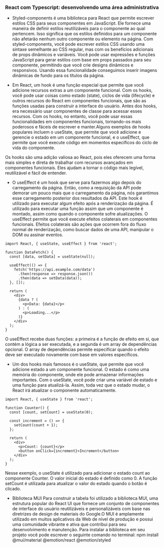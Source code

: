 <h3>React com Typescript: desenvolvendo uma área administrativa</h3>

- Styled-components é uma biblioteca para React que permite escrever estilos CSS para seus componentes em JavaScript. Ele fornece uma maneira de definir estilos reutilizáveis para o componente ao qual pertencem. Isso significa que os estilos definidos para um componente não afetarão nenhum outro componente ou elemento na página.
Com styled-components, você pode escrever estilos CSS usando uma sintaxe semelhante ao CSS regular, mas com os benefícios adicionais de props dinâmicos e variáveis. Você pode usar expressões e funções JavaScript para gerar estilos com base em props passados para seu componente, permitindo que você crie designs dinâmicos e responsivos. Usando essa funcionalidade conseguimos inserir imagens dinâmicas de fundo para os títulos da página.

- Em React, um hook é uma função especial que permite que você adicione recursos extras a um componente funcional. Com os hooks, você pode usar coisas como estado (state), ciclos de vida (lifecycle) e outros recursos do React em componentes funcionais, que são as funções usadas para construir a interface do usuário. Antes dos hooks, era necessário usar componentes de classe para acessar esses recursos. Com os hooks, no entanto, você pode usar essas funcionalidades em componentes funcionais, tornando-os mais poderosos e fáceis de escrever e manter.Alguns exemplos de hooks populares incluem o useState, que permite que você adicione e gerencie o estado em um componente funcional, e o useEffect, que permite que você execute código em momentos específicos do ciclo de vida do componente.

Os hooks são uma adição valiosa ao React, pois eles oferecem uma forma mais simples e direta de trabalhar com recursos avançados em componentes funcionais. Eles ajudam a tornar o código mais legível, reutilizável e fácil de entender.
- O useEffect é um hook que serve para fazermos algo depois do carregamento da página. Então, como a requisição da API pode demorar um pouco mais que o carregamento da página, nós garantimos esse carregamento posterior dos resultados da API. Este hook é utilizado para executar algum efeito após a renderização da página. É utilizado para executar uma função assim que um componente é montado, assim como quando o componente sofre atualizações. O useEffect permite que você execute efeitos colaterais em componentes funcionais. Efeitos colaterais são ações que ocorrem fora do fluxo normal de renderização, como buscar dados de uma API, manipular o DOM ou assinar eventos.
```
import React, { useState, useEffect } from 'react';

function DataFetch() {
  const [data, setData] = useState(null);

  useEffect(() => {
    fetch('https://api.example.com/data')
      .then(response => response.json())
      .then(data => setData(data));
  }, []);

  return (
    <div>
      {data ? (
        <p>Data: {data}</p>
      ) : (
        <p>Loading...</p>
      )}
    </div>
  );
}
```

O useEffect recebe duas funções: a primeira é a função de efeito em si, que contém a lógica a ser executada, e a segunda é um array de dependências opcional. O array de dependências permite especificar quando o efeito deve ser executado novamente com base em valores específicos.

- Um dos hooks mais famosos é o useState, que permite que você adicione estado a um componente funcional. O estado é como uma memória do componente, onde ele pode armazenar informações importantes. Com o useState, você pode criar uma variável de estado e uma função para atualizá-la. Assim, toda vez que o estado mudar, o React irá atualizar o componente automaticamente.
```
import React, { useState } from 'react';

function Counter() {
  const [count, setCount] = useState(0);

  const increment = () => {
    setCount(count + 1);
  };

  return (
    <div>
      <p>Count: {count}</p>
      <button onClick={increment}>Increment</button>
    </div>
  );
}
```
Nesse exemplo, o useState é utilizado para adicionar o estado count ao componente Counter. O valor inicial do estado é definido como 0. A função setCount é utilizada para atualizar o valor do estado quando o botão é clicado.

* Biblioteca MUI
Para construir a tabela foi utilizado a biblioteca MUI, uma estrutura popular do React UI que fornece um conjunto de componentes de interface do usuário reutilizáveis e personalizáveis com base nas diretrizes de design de materiais do Google.O MUI é amplamente utilizado em muitos aplicativos da Web de nível de produção e possui uma comunidade vibrante e ativa que contribui para seu desenvolvimento e manutenção. Para instalar a biblioteca em seu projeto você pode escrever o seguinte comando no terminal:
npm install @mui/material @emotion/react @emotion/styled

